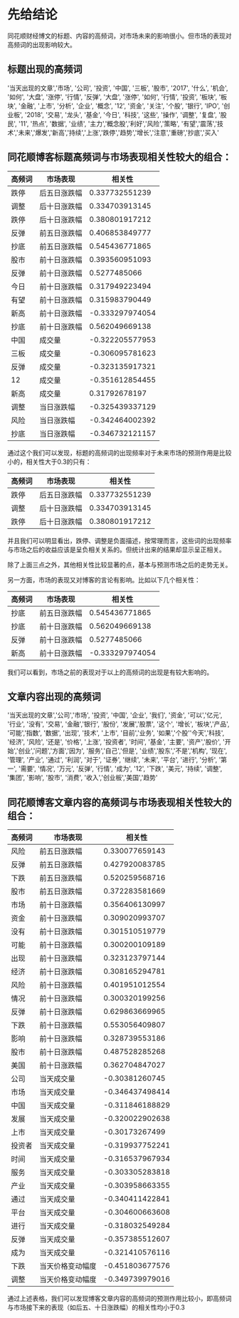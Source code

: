 # 先给结论
同花顺财经博文的标题、内容的高频词，对市场未来的影响很小。但市场的表现对高频词的出现影响较大。


## 标题出现的高频词
'当天出现的文章','市场', '公司', '投资', '中国', '三板', '股市', '2017', '什么', '机会', '如何', '大盘', '涨停', '行情', '反弹', 
'大盘', '涨停', '如何', '行情', '投资', '板块', '板块', '金融', '上市', '分析', '企业', '概念', '12', '资金', '关注', '个股', '银行', 'IPO', '创业板', '2018', 
'交易', '龙头', '基金', '今日', '科技', '这些', '操作', '调整', '复盘', '股民', '11', '热点', '数据', '业绩', '主力','概念股','利好','风险','策略',
'有望','震荡','技术','未来','爆发','新高','持续','上涨','跌停','趋势','增长','注意','重磅','抄底','买入' 

## 同花顺博客标题高频词与市场表现相关性较大的组合：



高频词 | 市场表现 | 相关性
---|---|---
跌停 | 后五日涨跌幅 | 0.337732551239
| 调整  | 后十日涨跌幅| 0.334703913145
| 跌停  | 后十日涨跌幅 | 0.380801917212
|反弹   | 前五日涨跌幅| 0.406853849777
|抄底   | 前五日涨跌幅| 0.545436771865
| 股市  | 前十日涨跌幅| 0.393560951093
|反弹   | 前十日涨跌幅| 0.5277485066
| 今日  | 前十日涨跌幅| 0.317949223494
| 有望  | 前十日涨跌幅| 0.315983790449
| 新高  | 前十日涨跌幅| -0.333297974054
|抄底   | 前十日涨跌幅| 0.562049669138
| 中国 | 成交量 | -0.322205577953
|  三板 | 成交量 | -0.306095781623
|反弹 | 成交量 | -0.323135917321
|12 | 成交量 | -0.351612854455
|新高 | 成交量 | 0.31792678197
|调整 | 当日涨跌幅| -0.325439337129
|风险 | 当日涨跌幅 | -0.342464002392
| 抄底 | 当日涨跌幅| -0.346732121157



通过这个我们可以发现，标题的高频词的出现频率对于未来市场的预测作用是比较小的，相关性大于0.3的只有：

高频词 | 市场表现 | 相关性
---|---|---
|跌停 | 后五日涨跌幅 | 0.337732551239
| 调整  | 后十日涨跌幅| 0.334703913145
| 跌停  | 后十日涨跌幅 | 0.380801917212

并且我们可以明显看出，跌停、调整是负面描述，按常理而言，这些词的出现频率与市场之后的收益应该是呈负相关关系的。但统计出来的结果却显示呈正相关。

除了上面三点之外，其他相关性比较显著的点，基本与预测市场之后的走势无关。

另一方面，市场的表现又对博客的言论有影响。比如以下几个相关性：

高频词 | 市场表现 | 相关性
---|---|---
|抄底   | 前五日涨跌幅| 0.545436771865
|抄底   | 前十日涨跌幅| 0.562049669138
|反弹   | 前十日涨跌幅| 0.5277485066
|新高  | 前十日涨跌幅| -0.333297974054

我们可以看到，市场之前的表现对于以上的高频词的出现是有较大影响的。 

## 文章内容出现的高频词

'当天出现的文章','公司','市场', '投资', '中国', '企业',  '我们', '资金', '可以','亿元', '行业',  '没有', '交易', '金融','银行', '股份',  '发展','股票', '这个', '增长',
'板块','产品', '可能','指数', '数据', '出现', '技术', '上市', '目前','业务', '如果','个股''今天','科技', '经济', '风险', '还是', '价格', '上涨', '投资者', 
'时间', '基金', '主要', '资产','股价', '开始','创业','问题','方面','因为', '服务','自己','但是', '业绩','股东','不是','机构', '现在', '管理', '产业', '通过', '利润', 
'对于', '证券', '继续', '未来', '平台', '进行', '分析', '第一', '需要', '情况', '万元', '反弹', '行情', '成为', '12', '下跌', '美元', '持续', '调整', '集团', '影响', 
'股市', '消费', '收入','创业板','美国','趋势'

## 同花顺博客文章内容的高频词与市场表现相关性较大的组合：

高频词 | 市场表现 | 相关性
---|---|---
| 风险 | 前五日涨跌幅 | 0.330077659143
| 反弹 | 前五日涨跌幅 | 0.427920083785
| 下跌 | 前五日涨跌幅 | 0.520259568716
| 股市 | 前五日涨跌幅 | 0.372283581669
| 市场 | 前十日涨跌幅 | 0.356406130997
| 资金 | 前十日涨跌幅 | 0.309020993707
| 没有 | 前十日涨跌幅 | 0.301510519779
| 可能 | 前十日涨跌幅 | 0.300200109189
| 出现 | 前十日涨跌幅 | 0.323123797144
| 经济 | 前十日涨跌幅 | 0.308165294781
| 风险 | 前十日涨跌幅 | 0.401951012554
| 情况 | 前十日涨跌幅 | 0.300320199256
| 反弹 | 前十日涨跌幅 | 0.629863669965
| 下跌 | 前十日涨跌幅 | 0.553056409807
| 影响 | 前十日涨跌幅 | 0.328739553186
| 股市 | 前十日涨跌幅 | 0.487528285268
| 美国 | 前十日涨跌幅 | 0.362704847027
| 公司 | 当天成交量 | -0.30381260745
| 市场 | 当天成交量 | -0.346437498414
| 中国 | 当天成交量 | -0.311846188829
| 发展 | 当天成交量 | -0.320022902638
| 上市 | 当天成交量 | -0.30173267499
| 投资者 | 当天成交量 | -0.319937752241
| 时间 | 当天成交量 | -0.316537967934
| 服务 | 当天成交量 | -0.303305283818
| 产业 | 当天成交量 | -0.303958663355
| 通过 | 当天成交量 | -0.340411422841
| 平台 | 当天成交量 | -0.304600663608
| 进行 | 当天成交量 | -0.318032549284
| 反弹 | 当天成交量 | -0.357385512607
| 成为 | 当天成交量 | -0.321410576116
| 下跌 | 当天价格变动幅度 | -0.451803677576
| 调整 | 当天价格变动幅度 | -0.349739979016


通过上述表格，我们可以发现博客文章内容的高频词的预测作用比较小，即高频词与市场接下来的表现（如后五、十日涨跌幅）的相关性均小于0.3